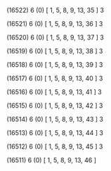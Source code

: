 (16522) 6 (0) [ 1, 5, 8, 9, 13, 35 ] 3 


(16521) 6 (0) [ 1, 5, 8, 9, 13, 36 ] 3 


(16520) 6 (0) [ 1, 5, 8, 9, 13, 37 ] 3 


(16519) 6 (0) [ 1, 5, 8, 9, 13, 38 ] 3 


(16518) 6 (0) [ 1, 5, 8, 9, 13, 39 ] 3 


(16517) 6 (0) [ 1, 5, 8, 9, 13, 40 ] 3 


(16516) 6 (0) [ 1, 5, 8, 9, 13, 41 ] 3 


(16515) 6 (0) [ 1, 5, 8, 9, 13, 42 ] 3 


(16514) 6 (0) [ 1, 5, 8, 9, 13, 43 ] 3 


(16513) 6 (0) [ 1, 5, 8, 9, 13, 44 ] 3 


(16512) 6 (0) [ 1, 5, 8, 9, 13, 45 ] 3 


(16511) 6 (0) [ 1, 5, 8, 9, 13, 46 ]  

